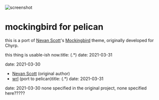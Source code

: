 ![screenshot](https://raw.github.com/wrl/pelican-mockingbird/master/screenshot.png)

# mockingbird for pelican
this is a port of [Nevan Scott]'s [Mockingbird] theme, originally developed for
Chyrp.

this thing is usable-ish now.title: (.*)
date: 2021-03-31

date: 2021-03-30
* [Nevan Scott] (original author)
* [wrl] (port to pelican)title: (.*)
date: 2021-03-31

date: 2021-03-30
none specified in the original project, none specified here?????

[Nevan Scott]: http://nevanscott.com/
[Mockingbird]: https://github.com/nevanscott/Mockingbird
[wrl]: http://github.com/wrl
